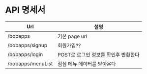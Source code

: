 # API 명세서

| Url               | 설명                                 |
| ----------------- | ------------------------------------ |
| /bobapps          | 기본 page url                        |
| /bobapps/signup   | 회원가입??                           |
| /bobapps/login    | POST로 로그인 정보를 확인후 반환한다 |
| /bobapps/menuList | 점심 메뉴 데이터를 받아온다          |
